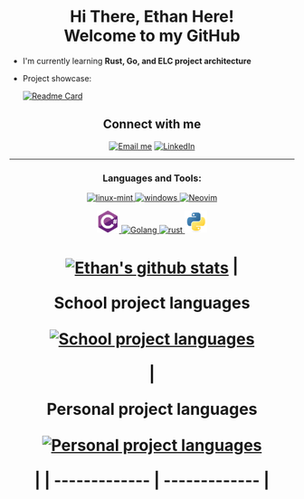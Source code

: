 <h1 align="center">Hi There, Ethan Here!<br/> Welcome to my GitHub</h1>

- I'm currently learning **Rust, Go, and ELC project architecture**
- Project showcase:

  [![Readme Card](https://github-readme-stats.vercel.app/api/pin/?username=eef-g-archive&repo=Dungeoneer\&title_color=fabd2f\&icon_color=fe8019\&text_color=8ec07c\&bg_color=282828)](https://github.com/eef-g-archive/Dungeoneer)

<h2 align="center"> Connect with me</h2>
<p align="center">
    <a href="mailto: nahteyarg@icloud.com"><img src="https://lordicon.com/icons/wired/flat/144-envelope-mail-notification.svg" alt="Email me" width="40" height="40"/></a>
    <a href="https://www.linkedin.com/in/ethan-gray-42aab81b5/" target="_blank" rel="noreferrer"><img src="https://static.cdnlogo.com/logos/l/78/linkedin-icon.svg" alt="LinkedIn" width="40" height="40"/></a>
</p>

<hr />
<h3 align="center">Languages and Tools:</h3>

<p align="center">
    <a href="https://linuxmint.com/" target="_blank" rel="noreferrer"> <img src="https://upload.wikimedia.org/wikipedia/commons/3/3f/Linux_Mint_logo_without_wordmark.svg" alt="linux-mint" width="40" height="40"/> </a>
    <a href="https://www.microsoft.com/en-us/windows" target="_blank" rel="noreferrer"> <img src="https://upload.wikimedia.org/wikipedia/commons/5/5f/Windows_logo_-_2012.svg" alt="windows" width="40" height="40"/> </a>
    <a href="https://neovim.io/" target="_blank" rel="noreferrer"> <img src="https://upload.wikimedia.org/wikipedia/commons/3/3a/Neovim-mark.svg" alt="Neovim" width="40" height="40"/> </a>
</p>
<p align="center">
    <a href="https://www.w3schools.com/cs/" target="_blank" rel="noreferrer"> <img src="https://raw.githubusercontent.com/devicons/devicon/master/icons/csharp/csharp-original.svg" alt="csharp" width="40" height="40"/> </a>
    <a href="https://go.dev/" target ="_blank"> <img src="https://img.icons8.com/color/48/000000/golang.png" alt="Golang" width="40" height="40"/> </a>
    <a href="https://www.rust-lang.org" target="_blank" rel="noreferrer"> <img src="https://rustacean.net/assets/rustacean-flat-noshadow.svg" alt="rust" width="40" height="40"/> </a> 
    <a href="https://www.python.org" target="_blank" rel="noreferrer"> <img src="https://raw.githubusercontent.com/devicons/devicon/master/icons/python/python-original.svg" alt="python" width="40" height="40"/> </a> 
</p>
<h1 align="center">

<a href="https://github.com/anuraghazra/github-readme-stats"><img align="center" src="https://github-readme-stats.vercel.app/api?username=eef-g&show_icons=true&theme=gruvbox&hide_border=true&hide=issues&count_private=true" alt="Ethan's github stats" /></a>
| <p align="center"><p>School project languages</p><a href="https://github.com/anuraghazra/github-readme-stats"><img align="center" src="https://github-readme-stats.vercel.app/api/top-langs/?username=eef-g-archive&layout=donut&theme=gruvbox&hide_border=true" alt="School project languages"/></a></p> | <p align="center"><p>Personal project languages</p><a href="https://github.com/anuraghazra/github-readme-stats"><img align="center" src="https://github-readme-stats.vercel.app/api/top-langs/?username=eef-g&layout=donut&theme=gruvbox&hide_border=true" alt="Personal project languages"/></a></p> |
| ------------- | ------------- |
